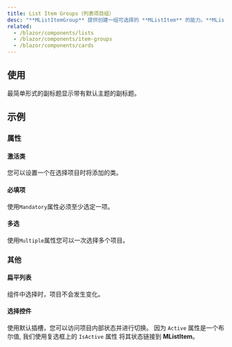 ```yaml
---
title: List Item Groups（列表项目组）
desc: "**MListItemGroup** 提供创建一组可选择的 **MListItem** 的能力。**MListItemGroup** 组件利用其核心的 **MItemGroup** 来为交互式列表提供一个简洁的接口。"
related:
  - /blazor/components/lists
  - /blazor/components/item-groups
  - /blazor/components/cards
---
```


## 使用

最简单形式的副标题显示带有默认主题的副标题。

<masa-example file="Examples.components.list_item_groups.Usage"></masa-example>

## 示例

### 属性

#### 激活类

您可以设置一个在选择项目时将添加的类。

<masa-example file="Examples.components.list_item_groups.ActiveClass"></masa-example>

#### 必填项

使用`Mandatory`属性必须至少选定一项。

<masa-example file="Examples.components.list_item_groups.Mandatory"></masa-example>

#### 多选

使用`Multiple`属性您可以一次选择多个项目。

<masa-example file="Examples.components.list_item_groups.Multiple"></masa-example>

### 其他

#### 扁平列表

组件中选择时，项目不会发生变化。

<masa-example file="Examples.components.list_item_groups.FlatList"></masa-example>

#### 选择控件

使用默认插槽，您可以访问项目内部状态并进行切换。 因为 `Active` 属性是一个布尔值, 我们使用复选框上的 `IsActive` 属性 将其状态链接到 **MListItem**。

<masa-example file="Examples.components.list_item_groups.SelectionControls"></masa-example>

